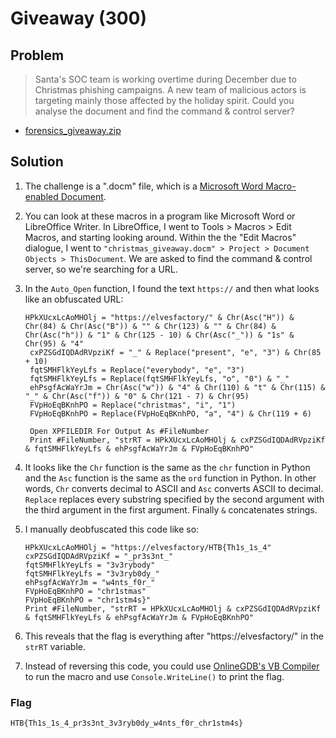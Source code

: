 # Giveaway (300)

## Problem

> Santa's SOC team is working overtime during December due to Christmas phishing campaigns. A new team of malicious actors is targeting mainly those affected by the holiday spirit. Could you analyse the document and find the command & control server?

* [forensics_giveaway.zip](./forensics_giveaway.zip)

## Solution

1. The challenge is a ".docm" file, which is a [Microsoft Word Macro-enabled Document](https://fileinfo.com/extension/docm).

2. You can look at these macros in a program like Microsoft Word or LibreOffice Writer. In LibreOffice, I went to Tools > Macros > Edit Macros, and starting looking around. Within the the "Edit Macros" dialogue, I went to `"christmas_giveaway.docm" > Project > Document Objects > ThisDocument`. We are asked to find the command & control server, so we're searching for a URL.

3. In the `Auto_Open` function, I found the text `https://` and then what looks like an obfuscated URL:

    ```
    HPkXUcxLcAoMHOlj = "https://elvesfactory/" & Chr(Asc("H")) & Chr(84) & Chr(Asc("B")) & "" & Chr(123) & "" & Chr(84) & Chr(Asc("h")) & "1" & Chr(125 - 10) & Chr(Asc("_")) & "1s" & Chr(95) & "4"
     cxPZSGdIQDAdRVpziKf = "_" & Replace("present", "e", "3") & Chr(85 + 10)
     fqtSMHFlkYeyLfs = Replace("everybody", "e", "3")
     fqtSMHFlkYeyLfs = Replace(fqtSMHFlkYeyLfs, "o", "0") & "_"
     ehPsgfAcWaYrJm = Chr(Asc("w")) & "4" & Chr(110) & "t" & Chr(115) & "_" & Chr(Asc("f")) & "0" & Chr(121 - 7) & Chr(95)
     FVpHoEqBKnhPO = Replace("christmas", "i", "1")
     FVpHoEqBKnhPO = Replace(FVpHoEqBKnhPO, "a", "4") & Chr(119 + 6)

     Open XPFILEDIR For Output As #FileNumber
     Print #FileNumber, "strRT = HPkXUcxLcAoMHOlj & cxPZSGdIQDAdRVpziKf & fqtSMHFlkYeyLfs & ehPsgfAcWaYrJm & FVpHoEqBKnhPO"
    ```

4. It looks like the `Chr` function is the same as the `chr` function in Python and the `Asc` function is the same as the `ord` function in Python. In other words, `Chr` converts decimal to ASCII and `Asc` converts ASCII to decimal. `Replace` replaces every substring specified by the second argument with the third argument in the first argument. Finally `&` concatenates strings.

5. I manually deobfuscated this code like so:

    ```
    HPkXUcxLcAoMHOlj = "https://elvesfactory/HTB{Th1s_1s_4"
    cxPZSGdIQDAdRVpziKf = "_pr3s3nt_"
    fqtSMHFlkYeyLfs = "3v3rybody"
    fqtSMHFlkYeyLfs = "3v3ryb0dy_"
    ehPsgfAcWaYrJm = "w4nts_f0r_"
    FVpHoEqBKnhPO = "chr1stmas"
    FVpHoEqBKnhPO = "chr1stm4s}"
    Print #FileNumber, "strRT = HPkXUcxLcAoMHOlj & cxPZSGdIQDAdRVpziKf & fqtSMHFlkYeyLfs & ehPsgfAcWaYrJm & FVpHoEqBKnhPO"
    ```

6. This reveals that the flag is everything after "https://elvesfactory/" in the `strRT` variable.

7. Instead of reversing this code, you could use [OnlineGDB's VB Compiler](https://www.onlinegdb.com/online_vb_compiler) to run the macro and use `Console.WriteLine()` to print the flag.

### Flag

`HTB{Th1s_1s_4_pr3s3nt_3v3ryb0dy_w4nts_f0r_chr1stm4s}`
